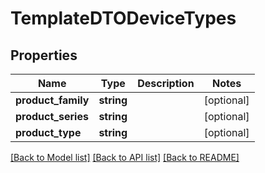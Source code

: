# TemplateDTODeviceTypes

## Properties
Name | Type | Description | Notes
------------ | ------------- | ------------- | -------------
**product_family** | **string** |  | [optional] 
**product_series** | **string** |  | [optional] 
**product_type** | **string** |  | [optional] 

[[Back to Model list]](../README.md#documentation-for-models) [[Back to API list]](../README.md#documentation-for-api-endpoints) [[Back to README]](../README.md)


